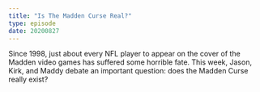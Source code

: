 ```yaml
---
title: "Is The Madden Curse Real?"
type: episode
date: 20200827
---
```

Since 1998, just about every NFL player to appear on the cover of the Madden video games has suffered some horrible fate. This week, Jason, Kirk, and Maddy debate an important question: does the Madden Curse really exist?